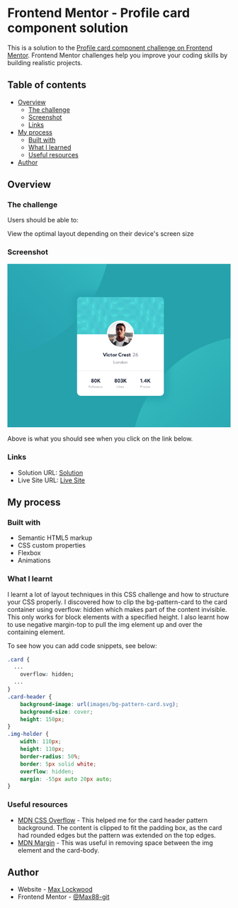 # Frontend Mentor - Profile card component solution

This is a solution to the [Profile card component challenge on Frontend Mentor](https://www.frontendmentor.io/challenges/profile-card-component-cfArpWshJ). Frontend Mentor challenges help you improve your coding skills by building realistic projects. 

## Table of contents

- [Overview](#overview)
  - [The challenge](#the-challenge)
  - [Screenshot](#screenshot)
  - [Links](#links)
- [My process](#my-process)
  - [Built with](#built-with)
  - [What I learned](#what-i-learned)
  - [Useful resources](#useful-resources)
- [Author](#author)

## Overview

### The challenge

Users should be able to:

View the optimal layout depending on their device's screen size

### Screenshot

![](./screenshot.jpg)

Above is what you should see when you click on the link below.

### Links

- Solution URL: [Solution](https://github.com/Max88-git/profile-card-component)
- Live Site URL: [Live Site](https://max88-git.github.io/profile-card-component/)

## My process

### Built with

- Semantic HTML5 markup
- CSS custom properties
- Flexbox
- Animations

### What I learnt

I learnt a lot of layout techniques in this CSS challenge and how to structure your CSS properly. I discovered how to clip the bg-pattern-card to the card container using overflow: hidden which makes part of the content invisible. This only works for block elements with a specified height.
I also learnt how to use negative margin-top to pull the img element up and over the containing element.

To see how you can add code snippets, see below:

```css
.card {
  ...
	overflow: hidden;
  ...
}
.card-header {
	background-image: url(images/bg-pattern-card.svg);
	background-size: cover;
	height: 150px;
}
.img-holder {
	width: 110px;
	height: 110px;
	border-radius: 50%;
	border: 5px solid white;
	overflow: hidden;
	margin: -55px auto 20px auto;
}
```

### Useful resources

- [MDN CSS Overflow](https://developer.mozilla.org/en-US/docs/Web/CSS/overflow) - This helped me for the card header pattern background. The content is clipped to fit the padding box, as the card had rounded edges but the pattern was extended on the top edges.
- [MDN Margin](https://developer.mozilla.org/en-US/docs/Learn/CSS/Building_blocks/The_box_model) - This was useful in removing space between the img element and the card-body.

## Author

- Website - [Max Lockwood](https://www.maxlockwood.uk/)
- Frontend Mentor - [@Max88-git](https://www.frontendmentor.io/profile/Max88-git)
